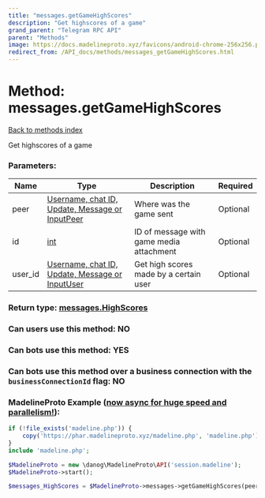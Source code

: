 ```yaml
---
title: "messages.getGameHighScores"
description: "Get highscores of a game"
grand_parent: "Telegram RPC API"
parent: "Methods"
image: https://docs.madelineproto.xyz/favicons/android-chrome-256x256.png
redirect_from: /API_docs/methods/messages_getGameHighScores.html
---
```

# Method: messages.getGameHighScores
[Back to methods index](index.html)



Get highscores of a game

### Parameters:

| Name     |    Type       | Description | Required |
|----------|---------------|-------------|----------|
|peer|[Username, chat ID, Update, Message or InputPeer](/API_docs/types/InputPeer.html) | Where was the game sent | Optional|
|id|[int](/API_docs/types/int.html) | ID of message with game media attachment | Optional|
|user\_id|[Username, chat ID, Update, Message or InputUser](/API_docs/types/InputUser.html) | Get high scores made by a certain user | Optional|


### Return type: [messages.HighScores](/API_docs/types/messages.HighScores.html)

### Can users use this method: **NO**


### Can bots use this method: **YES**


### Can bots use this method over a business connection with the `businessConnectionId` flag: **NO**


### MadelineProto Example ([now async for huge speed and parallelism!](https://docs.madelineproto.xyz/docs/ASYNC.html)):


```php
if (!file_exists('madeline.php')) {
    copy('https://phar.madelineproto.xyz/madeline.php', 'madeline.php');
}
include 'madeline.php';

$MadelineProto = new \danog\MadelineProto\API('session.madeline');
$MadelineProto->start();

$messages_HighScores = $MadelineProto->messages->getGameHighScores(peer: $InputPeer, id: $int, user_id: $InputUser, );
```

